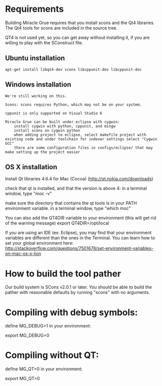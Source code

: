 # Requirements

Building Miracle Grue requires that you install scons and the Qt4 libraries. 
The Qt4 tools for scons are included in the source tree.

QT4 is not used yet, so you can get away without installing it, if you are
willing to play with the SConstruct file. 


## Ubuntu installation

    apt-get install libqt4-dev scons libcppunit-dev libcppunit-doc
    
## Windows installation

    We're still working on this. 
    
    Scons: scons requires Python, which may not be on your system.
    
    cppunit is only supported on Visual Studio 6
    
	Miracle Grue can be built under eclipse with cygwin:
		install cygwin with python, cppunit, and mingw
		install scons on cygwin python
		when adding project to eclipse, select makefile project with existing code and under toolchain for indexer settings select "Cygwin GCC"
		there are some configuration files in configs/eclipse/ that may make setting up the project easier
		  
## OS X installation

Install Qt libraries 4.6.4 for Mac (Cocoa) (http://qt.nokia.com/downloads)

check that qt is installed, and that the version is above 4: 
in a terminal window, type "moc -v"

make sure the directory that contains the qt tools is in your PATH environment variable.
in a terminal window, type "which moc"

You can also add the QT4DIR variable to your environment (this will get rid of the warning message)
export QT4DIR=/opt/local

If you are using an IDE (ex: Eclipse), you may find that your environment variables are different than the ones in the Terminal.
You can learn how to set your global environment here: http://stackoverflow.com/questions/7501678/set-environment-variables-on-mac-os-x-lion


# How to build the tool pather

Our build system is SCons v2.0.1 or later. You should be able to build the pather with reasonable defaults by running "scons" with no arguments.

# Compiling with debug symbols:

define MG_DEBUG=1 in your environment:

  export MG_DEBUG=0

# Compiling without QT:

define MG_QT=0 in your environment:

  export MG_QT=0
